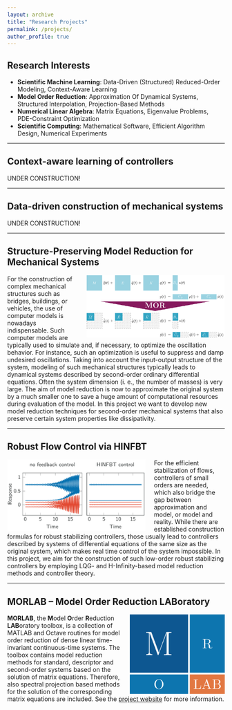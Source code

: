 ```yaml
---
layout: archive
title: "Research Projects"
permalink: /projects/
author_profile: true
---
```


## Research Interests ##

* **Scientific Machine Learning**:
  Data-Driven (Structured) Reduced-Order Modeling,
  Context-Aware Learning
* **Model Order Reduction**:
  Approximation Of Dynamical Systems,
  Structured Interpolation,
  Projection-Based Methods
* **Numerical Linear Algebra**:
  Matrix Equations,
  Eigenvalue Problems,
  PDE-Constraint Optimization
* **Scientific Computing**:
  Mathematical Software,
  Efficient Algorithm Design,
  Numerical Experiments
  
---

## Context-aware learning of controllers ##
  
<p class="text-block">
UNDER CONSTRUCTION!
</p>

---

## Data-driven construction of mechanical systems ##
  
<p class="text-block">
UNDER CONSTRUCTION!
</p>
  
---

## Structure-Preserving Model Reduction for Mechanical Systems ##

<p class="text-block">
<img src="/images/mor_system_so.png" alt="Second-Order System MOR"
style="float:right; max-width:320px; display: block; margin-left: 20px">
For the construction of complex mechanical structures such as bridges, 
buildings, or vehicles, the use of computer models is nowadays indispensable. 
Such computer models are typically used to simulate and, if necessary, to 
optimize the oscillation behavior. For instance, such an optimization is useful 
to suppress and damp undesired oscillations. Taking into account the 
input-output structure of the system, modeling of such mechanical structures 
typically leads to dynamical systems described by second-order ordinary 
differential equations.
Often the system dimension (i. e., the number of masses) is very large. The aim 
of model reduction is now to approximate the original system by a much smaller 
one to save a huge amount of computational resources during evaluation of the 
model.
In this project we want to develop new model reduction techniques for 
second-order mechanical systems that also preserve certain system properties 
like dissipativity.
</p>

---

## Robust Flow Control via HINFBT ##

<p class="text-block">
<img src="/images/hinfbt.png" alt="HINFBT"
style="float:left; max-width:320px; display: block; margin-right: 20px">
For the efficient stabilization of flows, controllers of small orders are 
needed, which also bridge the gap between approximation and model, or
model and reality.
While there are established construction formulas for robust stabilizing 
controllers, those usually lead to controllers described by systems of 
differential equations of the same size as the original system, which makes
real time control of the system impossible.
In this project, we aim for the construction of such low-order robust 
stabilizing controllers by employing LQG- and H-Infinity-based model reduction 
methods and controller theory.
</p>

---

## MORLAB &ndash; Model Order Reduction LABoratory ##

<p class="text-block">
<img src="/images/morlab_logo.png" alt="MORLAB Logo"
style="float:right; max-width:220px; display: block; margin-left: 20px">
<b>MORLAB</b>, the <b>M</b>odel <b>O</b>rder <b>R</b>eduction <b>LAB</b>oratory
toolbox, is a collection of MATLAB and Octave routines for model order reduction 
of dense linear time-invariant continuous-time systems. The toolbox contains 
model reduction methods for standard, descriptor and second-order systems based 
on the solution of matrix equations. Therefore, also spectral projection based 
methods for the solution of the corresponding matrix equations are included.
See the <a target="_blank" 
href="https://www.mpi-magdeburg.mpg.de/projects/morlab">project website</a>
for more information.
</p>
